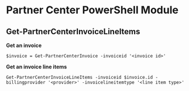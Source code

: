 # Partner Center PowerShell Module #

## Get-PartnerCenterInvoiceLineItems ##

**Get an invoice**

    $invoice = Get-PartnerCenterInvoice -invoiceid '<invoice id>'

**Get an invoice line items**

    Get-PartnerCenterInvoiceLineItems -invoiceid $invoice.id -billingprovider '<provider>' -invoicelineitemtype '<line item type>'

